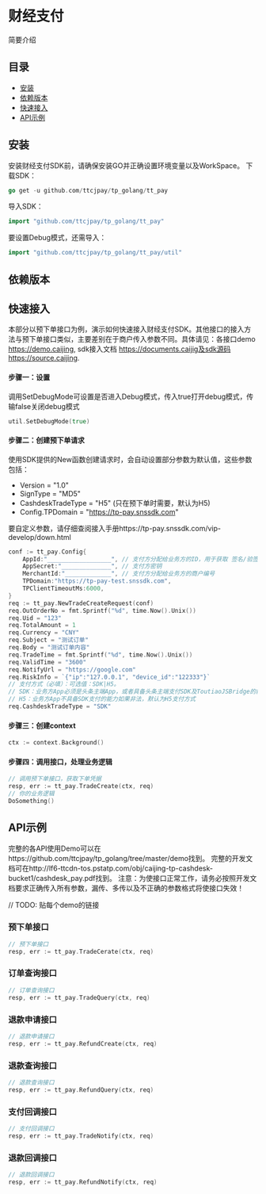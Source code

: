 # 财经支付
简要介绍

## 目录
- [安装](#安装)
- [依赖版本](#依赖版本)
- [快速接入](#快速接入)
- [API示例](#API示例)

## 安装
安装财经支付SDK前，请确保安装GO并正确设置环境变量以及WorkSpace。
下载SDK：
```go
go get -u github.com/ttcjpay/tp_golang/tt_pay
```
导入SDK：
```go
import "github.com/ttcjpay/tp_golang/tt_pay"
```
要设置Debug模式，还需导入：
```go
import "github.com/ttcjpay/tp_golang/tt_pay/util"
```
## 依赖版本

## 快速接入
本部分以预下单接口为例，演示如何快速接入财经支付SDK。其他接口的接入方法与预下单接口类似，主要差别在于商户传入参数不同。具体请见：各接口demo https://demo.caijing, sdk接入文档 https://documents.caijig及sdk源码https://source.caijing. 

#### 步骤一：设置
调用SetDebugMode可设置是否进入Debug模式，传入true打开debug模式，传输false关闭debug模式
```go
util.SetDebugMode(true)
```
#### 步骤二：创建预下单请求
使用SDK提供的New函数创建请求时，会自动设置部分参数为默认值，这些参数包括：
 - Version = "1.0"
 - SignType = "MD5"
 - CashdeskTradeType = "H5" (只在预下单时需要，默认为H5)
 - Config.TPDomain = "https://tp-pay.snssdk.com"
 
要自定义参数，请仔细查阅接入手册https://tp-pay.snssdk.com/vip-develop/down.html
```go
conf := tt_pay.Config{
    AppId:"__________________", // 支付方分配给业务方的ID，用于获取 签名/验签 的密钥信息
    AppSecret:"______________", // 支付方密钥
    MerchantId:"_____________", // 支付方分配给业务方的商户编号
    TPDomain:"https://tp-pay-test.snssdk.com",
    TPClientTimeoutMs:6000,
}
req := tt_pay.NewTradeCreateRequest(conf)
req.OutOrderNo = fmt.Sprintf("%d", time.Now().Unix())
req.Uid = "123"
req.TotalAmount = 1
req.Currency = "CNY"
req.Subject = "测试订单"
req.Body = "测试订单内容"
req.TradeTime = fmt.Sprintf("%d", time.Now().Unix())
req.ValidTime = "3600"
req.NotifyUrl = "https://google.com"
req.RiskInfo = `{"ip":"127.0.0.1", "device_id":"122333"}`
// 支付方式（必填）：可选值：SDK|H5。
// SDK：业务方App必须是头条主端App，或者具备头条主端支付SDK及ToutiaoJSBridge的能力
// H5：业务方App不具备SDK支付的能力如果非法，默认为H5支付方式
req.CashdeskTradeType = "SDK"
```
#### 步骤三：创建context
```go
ctx := context.Background()
```
#### 步骤四：调用接口，处理业务逻辑
```go
// 调用预下单接口，获取下单凭据
resp, err := tt_pay.TradeCreate(ctx, req)
// 你的业务逻辑
DoSomething()
```

## API示例
完整的各API使用Demo可以在https://github.com/ttcjpay/tp_golang/tree/master/demo找到。
完整的开发文档可在http://lf6-ttcdn-tos.pstatp.com/obj/caijing-tp-cashdesk-bucket1/cashdesk_pay.pdf找到。
注意：为使接口正常工作，请务必按照开发文档要求正确传入所有参数，漏传、多传以及不正确的参数格式将使接口失效！

// TODO: 贴每个demo的链接
### 预下单接口 
```go
// 预下单接口
resp, err := tt_pay.TradeCerate(ctx, req)
```
### 订单查询接口
```go
// 订单查询接口
resp, err := tt_pay.TradeQuery(ctx, req)
```
### 退款申请接口

```go
// 退款申请接口
resp, err := tt_pay.RefundCreate(ctx, req)
```

### 退款查询接口
```go
// 退款查询接口
resp, err := tt_pay.RefundQuery(ctx, req)
```

### 支付回调接口
```go
// 支付回调接口
resp, err := tt_pay.TradeNotify(ctx, req)
```

### 退款回调接口
```go
// 退款回调接口
resp, err := tt_pay.RefundNotify(ctx, req)
```

